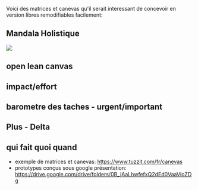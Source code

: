 <!--

---
title: Modèles de matrices et de canevas
description: Voici des matrices et canevas qu'il serait interessant de concevoir en version libres remodifiables facilement:
image_url: 
---

-->

Voici des matrices et canevas qu'il serait interessant de concevoir en version libres remodifiables facilement:

## Mandala Holistique

<img src="https://permaculturelle.files.wordpress.com/2011/09/dscf45801.jpg">

## open lean canvas
## impact/effort
## barometre des taches - urgent/important
## Plus - Delta
## qui fait quoi quand


- exemple de matrices et canevas: https://www.tuzzit.com/fr/canevas
- prototypes conçus sous google présentation: https://drive.google.com/drive/folders/0B_jAaLhwfefxQ2dEd0VaaVloZDg
